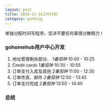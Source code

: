 ```yaml
---
layout: post
title: 2014-11-14工作计划
category: worklog
---
```


单独分配时间写程序，坚决不要任何事情分散精力！

### gohomehub用户中心开发
1. 地址管理剩余部分、  *1番茄钟* 10:00 - 10:25
2. Credit cards *1番茄钟* 10:30 - 10:55
3. 订单支付入库及其他       *2番茄钟* 11:00 - 12:30
4. 订单传真、邮件   *2番茄钟* 12:50 - 13:45
5. 订单支付完成 *2番茄钟* 13:50 - 14:40

### 总结

